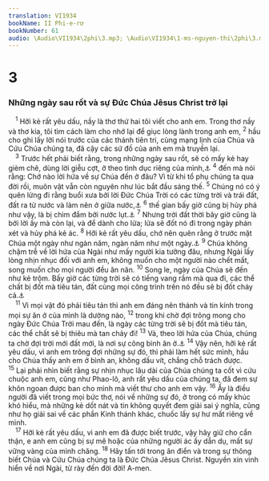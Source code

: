 ```yaml
---
translation: VI1934
bookName: II Phi-e-rơ 
bookNumber: 61
audio: \Audio\VI1934\2phi\3.mp3; \Audio\VI1934\1-ms-nguyen-thi\2phi\3.mp3; \Audio\VI1934\2-ms-david-dong\2phi\3.mp3
---
```


<div class="title"><h1>3</h1><h3>Những ngày sau rốt và sự Đức Chúa Jêsus Christ trở lại</h3></div>
<span class="verse 2phi_3_1"> <sup>1</sup> Hỡi kẻ rất yêu dấu, nầy là thơ thứ hai tôi viết cho anh em. Trong thơ nầy và thơ kia, tôi tìm cách làm cho nhớ lại để giục lòng lành trong anh em, </span>
<span class="verse 2phi_3_2"><sup>2</sup> hầu cho ghi lấy lời nói trước của các thánh tiên tri, cùng mạng lịnh của Chúa và Cứu Chúa chúng ta, đã cậy các sứ đồ của anh em mà truyền lại. <br/></span>
<span class="verse 2phi_3_3"> <sup>3</sup> Trước hết phải biết rằng, trong những ngày sau rốt, sẽ có mấy kẻ hay gièm chê, dùng lời giễu cợt, ở theo tình dục riêng của mình,<a data-toggle="tooltip" data-placement="bottom" title="Giu 1:18">⚓</a></span>
<span class="verse 2phi_3_4"><sup>4</sup> đến mà nói rằng: Chớ nào lời hứa về sự Chúa đến ở đâu? Vì từ khi tổ phụ chúng ta qua đời rồi, muôn vật vẫn còn nguyên như lúc bắt đầu sáng thế. </span>
<span class="verse 2phi_3_5"><sup>5</sup> Chúng nó có ý quên lửng đi rằng buổi xưa bởi lời Đức Chúa Trời có các từng trời và trái đất, đất ra từ nước và làm nên ở giữa nước,<a data-toggle="tooltip" data-placement="bottom" title="Sa 1:6-9">⚓</a></span>
<span class="verse 2phi_3_6"><sup>6</sup> thế gian bấy giờ cũng bị hủy phá như vậy, là bị chìm đắm bởi nước lụt.<a data-toggle="tooltip" data-placement="bottom" title="Sa 7:11">⚓</a></span>
<span class="verse 2phi_3_7"><sup>7</sup> Nhưng trời đất thời bây giờ cũng là bởi lời ấy mà còn lại, và để dành cho lửa; lửa sẽ đốt nó đi trong ngày phán xét và hủy phá kẻ ác. </span>
<span class="verse 2phi_3_8"><sup>8</sup> Hỡi kẻ rất yêu dấu, chớ nên quên rằng ở trước mặt Chúa một ngày như ngàn năm, ngàn năm như một ngày.<a data-toggle="tooltip" data-placement="bottom" title="Thi 90:4">⚓</a></span>
<span class="verse 2phi_3_9"><sup>9</sup> Chúa không chậm trễ về lời hứa của Ngài như mấy người kia tưởng đâu, nhưng Ngài lấy lòng nhịn nhục đối với anh em, không muốn cho một người nào chết mất, song muốn cho mọi người đều ăn năn. </span>
<span class="verse 2phi_3_10"><sup>10</sup> Song le, ngày của Chúa sẽ đến như kẻ trộm. Bấy giờ các từng trời sẽ có tiếng vang rầm mà qua đi, các thể chất bị đốt mà tiêu tán, đất cùng mọi công trình trên nó đều sẽ bị đốt cháy cả.<a data-toggle="tooltip" data-placement="bottom" title="Mat 24:43; Lu 12:39; 1Te 5:2; Kh 16:15">⚓</a><br/></span>
<span class="verse 2phi_3_11"> <sup>11</sup> Vì mọi vật đó phải tiêu tán thì anh em đáng nên thánh và tin kính trong mọi sự ăn ở của mình là dường nào, </span>
<span class="verse 2phi_3_12"><sup>12</sup> trong khi chờ đợi trông mong cho ngày Đức Chúa Trời mau đến, là ngày các từng trời sẽ bị đốt mà tiêu tán, các thể chất sẽ bị thiêu mà tan chảy đi! </span>
<span class="verse 2phi_3_13"><sup>13</sup> Vả, theo lời hứa của Chúa, chúng ta chờ đợi trời mới đất mới, là nơi sự công bình ăn ở.<a data-toggle="tooltip" data-placement="bottom" title="Es 65:17; 66:22; Kh 21:1">⚓</a></span>
<span class="verse 2phi_3_14"><sup>14</sup> Vậy nên, hỡi kẻ rất yêu dấu, vì anh em trông đợi những sự đó, thì phải làm hết sức mình, hầu cho Chúa thấy anh em ở bình an, không dấu vít, chẳng chỗ trách được. </span>
<span class="verse 2phi_3_15"><sup>15</sup> Lại phải nhìn biết rằng sự nhịn nhục lâu dài của Chúa chúng ta cốt vì cứu chuộc anh em, cũng như Phao-lô, anh rất yêu dấu của chúng ta, đã đem sự khôn ngoan được ban cho mình mà viết thư cho anh em vậy. </span>
<span class="verse 2phi_3_16"><sup>16</sup> Ấy là điều người đã viết trong mọi bức thơ, nói về những sự đó, ở trong có mấy khúc khó hiểu, mà những kẻ dốt nát và tin không quyết đem giải sai ý nghĩa, cũng như họ giải sai về các phần Kinh thánh khác, chuốc lấy sự hư mất riêng về mình. <br/></span>
<span class="verse 2phi_3_17"> <sup>17</sup> Hỡi kẻ rất yêu dấu, vì anh em đã được biết trước, vậy hãy giữ cho cẩn thận, e anh em cũng bị sự mê hoặc của những người ác ấy dẫn dụ, mất sự vững vàng của mình chăng. </span>
<span class="verse 2phi_3_18"><sup>18</sup> Hãy tấn tới trong ân điển và trong sự thông biết Chúa và Cứu Chúa chúng ta là Đức Chúa Jêsus Christ. Nguyền xin vinh hiển về nơi Ngài, từ rày đến đời đời! A-men. <br/></span>
